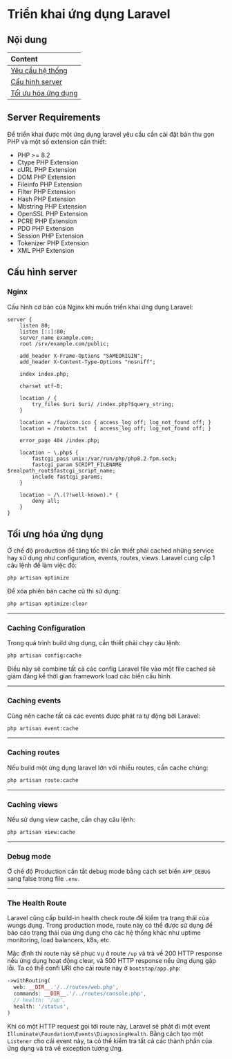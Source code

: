 # Triển khai ứng dụng Laravel

## Nội dung

| Content                                     |
| :------------------------------------------ |
| [Yêu cầu hệ thống](#server-requirements)    |
| [Cấu hình server](#cấu-hình-server)         |
| [Tối ưu hóa ứng dụng](#tối-ưu-hóa-ứng-dụng) |

## Server Requirements

Để triển khai được một ứng dụng laravel yêu cầu cần cài đặt bản thu gọn PHP và một số extension cần thiết:

- PHP >= 8.2
- Ctype PHP Extension
- cURL PHP Extension
- DOM PHP Extension
- Fileinfo PHP Extension
- Filter PHP Extension
- Hash PHP Extension
- Mbstring PHP Extension
- OpenSSL PHP Extension
- PCRE PHP Extension
- PDO PHP Extension
- Session PHP Extension
- Tokenizer PHP Extension
- XML PHP Extension

## Cấu hình server

### Nginx

Cấu hình cơ bản của Nginx khi muốn triển khai ứng dụng Laravel:

```nginx
server {
    listen 80;
    listen [::]:80;
    server_name example.com;
    root /srv/example.com/public;

    add_header X-Frame-Options "SAMEORIGIN";
    add_header X-Content-Type-Options "nosniff";

    index index.php;

    charset utf-8;

    location / {
        try_files $uri $uri/ /index.php?$query_string;
    }

    location = /favicon.ico { access_log off; log_not_found off; }
    location = /robots.txt  { access_log off; log_not_found off; }

    error_page 404 /index.php;

    location ~ \.php$ {
        fastcgi_pass unix:/var/run/php/php8.2-fpm.sock;
        fastcgi_param SCRIPT_FILENAME $realpath_root$fastcgi_script_name;
        include fastcgi_params;
    }

    location ~ /\.(?!well-known).* {
        deny all;
    }
}
```

## Tối ưng hóa ứng dụng

Ở chế độ production để tăng tốc thì cần thiết phải cached những service hay sử dụng như configuration, events, routes, views. Laravel cung cấp 1 câu lệnh để làm việc đó:

```bash
php artisan optimize
```

Để xóa phiên bản cache cũ thì sử dụng:

```bash
php artisan optimize:clear
```

---

### Caching Configuration

Trong quá trình build ứng dụng, cần thiết phải chạy câu lệnh:

```bash
php artisan config:cache
```

Điều này sẽ combine tất cả các config Laravel file vào một file cached sẽ giảm đáng kể thời gian framework load các biến cấu hình.

---

### Caching events

Cũng nên cache tất cả các events được phát ra tự động bởi Laravel:

```bash
php artisan event:cache
```

---

### Caching routes

Nếu build một ứng dụng laravel lớn với nhiều routes, cần cache chúng:

```bash
php artisan route:cache
```

---

### Caching views

Nếu sử dụng view cache, cần chạy câu lệnh:

```bash
php artisan view:cache
```

---

### Debug mode

Ở chế độ Production cần tắt debug mode bằng cách set biến `APP_DEBUG` sang false trong file `.env`.

---

### The Health Route

Laravel cũng cấp build-in health check route để kiểm tra trạng thái của wungs dụng. Trong production mode, route này có thể được sử dụng để báo cáo trạng thái của ứng dụng cho các hệ thống khác như uptime monitoring, load balancers, k8s, etc.

Mặc định thì route này sẽ phục vụ ở route `/up` và trả về 200 HTTP response nếu ứng dụng hoạt động clear, và 500 HTTP response nếu ứng dụng gặp lỗi. Ta có thể confi URI cho cái route này ở `bootstap/app.php`:

```php
->withRouting(
  web: __DIR__.'/../routes/web.php',
  commands: __DIR__.'/../routes/console.php',
  // health: '/up',
  health: '/status',
)
```

Khi có một HTTP request gọi tới route này, Laravel sẽ phát đi một event `Illuminate\Foundation\Events\DiagnosingHealth`. Bằng cách tạo một `Listener` cho cái event này, ta có thể kiểm tra tất cả các thành phần của ứng dụng và trả về exception tương ứng.
